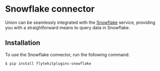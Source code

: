 # Snowflake connector

Union can be seamlessly integrated with the [Snowflake](https://www.snowflake.com) service,
providing you with a straightforward means to query data in Snowflake.

## Installation

To use the Snowflake connector, run the following command:

```shell
$ pip install flytekitplugins-snowflake
```
